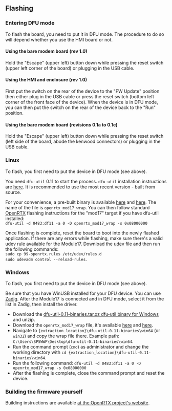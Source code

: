 ## Flashing

### Entering DFU mode
To flash the board, you need to put it in DFU mode. The procedure to do so will depend whether you use the HMI board or not.

#### Using the bare modem board (rev 1.0)
Hold the "Escape" (upper left) button down while pressing the reset switch (upper left corner of the board) or plugging in the USB cable.

#### Using the HMI and enclosure (rev 1.0)
First put the switch on the rear of the device to the "FW Update" position then either plug in the USB cable or press the reset switch (bottom left corner of the front face of the device). When the device is in DFU mode, you can then put the switch on the rear of the device back to the "Run" position.

#### Using the bare modem board (revisions 0.1a to 0.1e)
Hold the "Escape" (upper left) button down while pressing the reset switch (left side of the board, abode the kenwood connectors) or plugging in the USB cable.

### Linux
To flash, you first need to put the device in DFU mode (see above).

You need `dfu-util` 0.11 to start the process. `dfu-util` installation instructions are [here](https://dfu-util.sourceforge.net/build.html). It is recommended to use the most recent version - built from source.

For your convenience, a pre-built binary is available [here](https://files.openrtx.org/nightly/) and [here](https://openrtx.schinken-radio.de/nightly/). The name of the file is `openrtx_mod17_wrap`.
You can then follow standard [OpenRTX](https://github.com/OpenRTX/OpenRTX)
flashing instructions for the "mod17" target if you have dfu-util
installed:<br>
`dfu-util -d 0483:df11 -a 0 -D openrtx_mod17_wrap -s 0x08000000`

Once flashing is complete, reset the board to boot into the newly flashed application. If there are any errors while flashing, make sure there's a valid udev rule available for the Module17. Download the [udev](https://github.com/OpenRTX/OpenRTX/blob/master/99-openrtx.rules) file and then run the following commands:<br>
`sudo cp 99-openrtx.rules /etc/udev/rules.d`<br>
`sudo udevadm control --reload-rules`.

### Windows
To flash, you first need to put the device in DFU mode (see above).

Be sure that you have WinUSB installed for your DFU device. You can use [Zadig](https://zadig.akeo.ie/). After the Module17 is connected and in DFU mode, select it from the list in Zadig, then install the driver.

- Download the [dfu-util-0.11-binaries.tar.xz dfu-util binary for Windows](https://dfu-util.sourceforge.net/releases/) and unzip.
- Download the `openrtx_mod17_wrap` file, it's available [here](https://files.openrtx.org/nightly/) and [here](https://openrtx.schinken-radio.de/nightly/).
- Navigate to `{extraction_location}\dfu-util-0.11-binaries\win64` (or `win32`) and copy the wrap file there. Example path: `C:\Users\SP5WWP\Desktop\dfu-util-0.11-binaries\win64`.
- Run the command prompt (`cmd`) as administrator and change the working directory with `cd {extraction_location}\dfu-util-0.11-binaries\win64`.
- Run the following command: `dfu-util -d 0483:df11 -a 0 -D openrtx_mod17_wrap -s 0x08000000`
- After the flashing is complete, close the command prompt and reset the device.

### Building the firmware yourself
Building instructions are available [at the OpenRTX project's website](https://openrtx.org/#/compiling).<br>